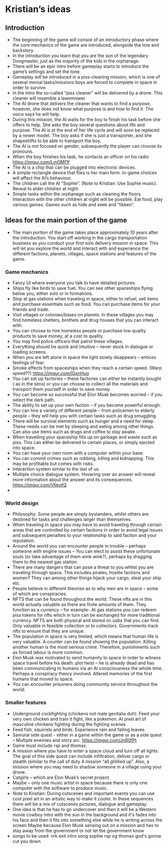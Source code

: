 # Kristian’s ideas
## Introduction
-	The beginning of the game will consist of an introductory phase where the core mechanics of the game are introduced, alongside the lore and backstory. 
-	In the introduction you learn that you are the son of the legendary Dongmaster, just as the majority of the kids in the orphanage. 
-	There will be an epic intro before gameplay starts to introduce the game’s settings and set the tone.
-	Gameplay will be introduced in a piss-cleaning mission, which is one of several menial tasks/missions boys are forced to complete in space in order to survive.
-	In the intro the so-called “piss cleaner” will be delivered by a drone. This cleaner will resemble a lawnmower. 
-	The AI drone that delivers the cleaner that wants to find a purpose, however, she does not know what purpose is and how to find it. The voice says he will help. 
-	During this mission, the AI waits for the boy to finish his task before she offers to help. She asks the boy several questions about life and purpose. The AI is at the end of her life cycle and will soon be replaced by a newer model. The boy asks if she is just a transporter, and she shapeshifts to be able to transport the boy. 
-	The AI is not focused on gender, subsequently the player can choose its pronouns. 
-	When the boy finishes his task, he contacts an officer on his radio https://imgur.com/LmOMf1f
-	The AI is a chip that can be plugged into electronic devices.
-	A simple rectangle device that flies is her main form. In-game choices will affect the AI’s behaviour. 
-	The children call the AI “Sophie”. (Note to Kristian: Use Sophie music). Reveal to elder children at night. 
-	Simple tasks within the orphanage such as cleaning the floors. Interaction with the other children at night will be possible. Eat food, play various games. Games such as hide and seek and “tikken”. 

## Ideas for the main portion of the game
-	The main portion of the game takes place approximately 10 years after the introduction. You start off working in the cargo transportation business as you conduct your first solo delivery mission in space. This will let you explore the world and interact with and experience the different factions, planets, villages, space stations and features of the game.  
### Game mechanics
-	Fancy UI where everyone you talk to have detailed pictures.
-	Ships fly like birds to save fuel. You can see other spaceships flying below you, either solo or in formations.
-	Stop at gas stations when traveling in space, either to refuel, sell items and purchase essentials such as food. You can purchase items for your friends and trade. 
-	Visit villages or colonies/bases on planets. In these villages you may find homeless shelters, brothels and drug houses that you can interact with. 
-	You can choose to hire homeless people or purchase low quality products to save money, at a cost to quality. 
-	You may find police officers that patrol these villages. 
-	Everything should be quick and intuitive – never stuck in dialogue or loading screens.
-	When you are left alone in space the light slowly disappears – entices feelings of fear. 
-	Smoke effects from spaceships when they reach a certain speed. (Warp speed??) https://imgur.com/IGxnHug
-	You can set up factories – these factories can either be instantly bought ( as in the sims) or you can choose to collect all the materials and transport them yourself in order to save money.
-	You can become so successful that Elon Musk becomes worried – if you select the dark path.
-	The ability to set up your own faction – if you become powerful enough. 
-	You can hire a variety of different people – from policemen to elderly people – they will help you with certain tasks such as drug smuggling. 
-	There will be survival elements such as hunger and a need for sleep. These needs can be met by sleeping and eating among other things. Can also use items such as drugs and coffee to stay awake. 
-	When travelling your spaceship fills up on garbage and waste such as piss. This can either be delivered to certain places, or simply ejected into space. 
-	You can have your own room with a computer within your base.
-	You can commit crimes such as robbing, killing and kidnapping. This may be profitable but comes with risks. 
-	Interaction system similar to the last of us.
-	Multiple choice dialogue system. Hovering over an answer will reveal more information about the answer and its consequences. https://imgur.com/VtleofQ
-	

### World design
-	Philosophy: Some people are simply bystanders, whilst others are destined for tasks and challenges larger than themselves. 
-	When traveling in space you may have to avoid traveling through certain areas that are controlled by certain factions in order to avoid legal issues and subsequent penalties to your relationship to said faction and your reputation. 
-	Around the world you can encounter people in trouble – perhaps someone with engine issues – You can elect to assist these unfortunate souls (or take advantage of them wink wink?), perhaps by dragging them to the nearest gas station. 
-	There are many dangers that can pose a threat to you whilst you are traveling through space. This includes pirates, hostile factions and women? They can among other things hijack your cargo, steal your ship etc. 
-	People believe in different theories as to why men are in space – some of which are conspiracies.
-	NFTS that can be found throughout the world. These nfts are in this world actually valuable as there are finite amounts of them. They function as a currency – for example- At gas stations you can redeem piss tokens for nfts which in turn can be exchanged for more traditional currency. NFTS are both physical and stored on usbs that you can find. Only valuable in feasible collection or to collectors. Governments track nfts to ensure that they are unique. 
-	The population in space is very limited, which means that human life is very valuable. A counter can be found showing the population. Killing another human is the most serious crime. Therefore, punishments such as forced labour is more common. 
-	Elon Musk was motivated to send humanity to space in order to witness space travel before his death: plot twist – he is already dead and has been communicating to humans via  an AI consciousness the whole time. Perhaps a conspiracy theory involved. Altered memories of the first humans that moved to space. 
-	You can encounter prisoners doing community service throughout the world. 

### Smaller features
-	Underground cockfighting (chickens not male genitalia duh). Feed your very own chicken and train it fight, like a pokemon. AI pixel art of masculine chickens fighting during the fighting scenes. 
-	Feed fish, squirrels and birds. Experience rain and falling leaves.
-	Samurai side quest -  either in a game within the game or as a side quest – Multiple enemies and story arc. https://imgur.com/JnR0fPt
-	Game must include rsp and thomax.
-	A mission where you have to enter a space cloud and turn off all lights. The goal of this side quest can include infiltration, deliver cargo or stealth (similar to the call of duty 4 mission “all ghillied up”. Also, a mission where you may need to shadow someone in a village using your drone. 
-	Catgirls – which are Elon Musk’s secret project. 
-	Maybe – only one music artist in space because there is only one computer with the software to produce music. 
-	Note to Kristian: During cutscenes and important events you can use cool pixel art in an artistic way to make it cooler. In these sequences there will be a mix of cutscenes pictures, dialogue and gameplay. 
-	One idea is that he has to go undercover and then it will be a Western movie cowboy intro with the sun in the background and it's fades into his face and then it fits into something else while he is writing across the screen Maybe because Elon Musk sensing out on a mission and has to stay away from the government or not let the government know
-	songs to be used: nrk exit intro song sophie rsp og thomax god's gonna cut you down
